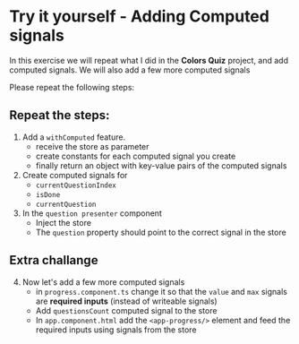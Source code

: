 # Try it yourself - Adding Computed signals
In this exercise we will repeat what I did in the **Colors Quiz** project, and add computed signals.
We will also add a few more computed signals

Please repeat the following steps: 

## Repeat the steps:
1. Add a `withComputed` feature.
    - receive the store as parameter 
    - create constants for each computed signal you create
    - finally return an object with key-value pairs of the computed signals
2. Create computed signals for
    - `currentQuestionIndex`
    - `isDone`
    - `currentQuestion`
3. In the `question presenter` component
    - Inject the store
    - The `question` property should point to the correct signal in the store 

## Extra challange
4. Now let's add a few more computed signals
    - in `progress.component.ts` change it so that the `value` and `max` signals are **required inputs** (instead of writeable signals)
    - Add `questionsCount` computed signal to the store
    - In `app.component.html` add the `<app-progress/>` element and feed the required inputs using signals from the store


